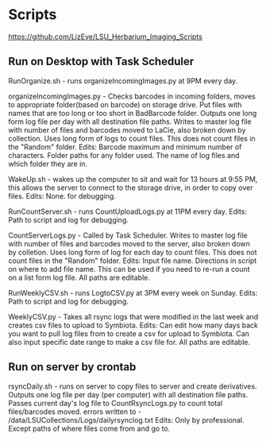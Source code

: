 # Scripts 

https://github.com/LizEve/LSU_Herbarium_Imaging_Scripts

## Run on Desktop with Task Scheduler

RunOrganize.sh - runs organizeIncomingImages.py at 9PM every day. 

organizeIncomingImages.py - Checks barcodes in incoming folders, moves to appropriate folder(based on barcode) on storage drive. Put files with names that are too long or too short in BadBarcode folder. Outputs one long form log file per day with all destination file paths. Writes to master log file with number of files and barcodes moved to LaCie, also broken down by collection. Uses long form of logs to count files. This does not count files in the "Random" folder. 
Edits: Barcode maximum and minimum number of characters. Folder paths for any folder used. The name of log files and which folder they are in. 

WakeUp.sh - wakes up the computer to sit and wait for 13 hours at 9:55 PM, this allows the server to connect to the storage drive, in order to copy over files. 
Edits: None. for debugging. 

RunCountServer.sh - runs CountUploadLogs.py at 11PM every day. 
Edits: Path to script and log for debugging.

CountServerLogs.py - Called by Task Scheduler. Writes to master log file with number of files and barcodes moved to the server, also broken down by colletion. Uses long form of log for each day to count files. This does not count files in the "Random" folder. 
Edits: Input file name. Directions in script on where to add file name. This can be used if you need to re-run a count on a list form log file. All paths are editable. 

RunWeeklyCSV.sh - runs LogtoCSV.py at 3PM every week on Sunday.
Edits: Path to script and log for debugging. 

WeeklyCSV.py - Takes all rsync logs that were modified in the last week and creates csv files to upload to Symbiota. 
Edits: Can edit how many days back you want to pull log files from to create a csv for upload to Symbiota. Can also input specific date range to make a csv file for. All paths are editable. 

## Run on server by crontab

rsyncDaily.sh - runs on server to copy files to server and create derivatives. 
Outputs one log file per day (per computer) with all destination file paths. 
Passes current day's log file to CountRsyncLogs.py to count total files/barcodes moved.
errors written to - /data/LSUCollections/Logs/dailyrsynclog.txt
Edits: Only by professional. Except paths of where files come from and go to. 